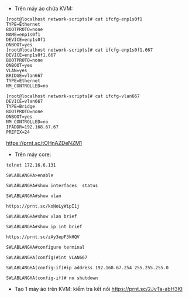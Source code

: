 - Trên máy ảo chứa KVM:

```
[root@localhost network-scripts]# cat ifcfg-enp1s0f1
TYPE=Ethernet
BOOTPROTO=none
NAME=enp1s0f1
DEVICE=enp1s0f1
ONBOOT=yes
[root@localhost network-scripts]# cat ifcfg-enp1s0f1.667
DEVICE=enp1s0f1.667
BOOTPROTO=none
ONBOOT=yes
VLAN=yes
BRIDGE=vlan667
TYPE=Ethernet
NM_CONTROLLED=no

[root@localhost network-scripts]# cat ifcfg-vlan667
DEVICE=vlan667
TYPE=Bridge
BOOTPROTO=none
ONBOOT=yes
NM_CONTROLLED=no
IPADDR=192.168.67.67
PREFIX=24
```

https://prnt.sc/tOHnAZDeNZM1

- Trên máy core:

```
telnet 172.16.6.131

SWLABLANGHA>enable 

SWLABLANGHA#show interfaces  status

SWLABLANGHA#show vlan

https://prnt.sc/koNoLyWipI1j

SWLABLANGHA#show vlan brief

SWLABLANGHA#show ip int brief

https://prnt.sc/zAy3epF3kHQV

SWLABLANGHA#configure terminal

SWLABLANGHA(config)#int VLAN667

SWLABLANGHA(config-if)#ip address 192.168.67.254 255.255.255.0

SWLABLANGHA(config-if)# no shutdown

```


- Tạo 1 máy ảo trên KVM: kiểm tra kết nối
https://prnt.sc/2JvTa-abH3KI

